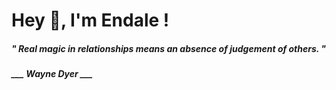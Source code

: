 <h1 title="head"> Hey 👋, I'm Endale !</h1>

**<h5><i>" Real magic in relationships means an absence of judgement of others. "</i></h5>**

*<b>___ Wayne Dyer ___</b>*

